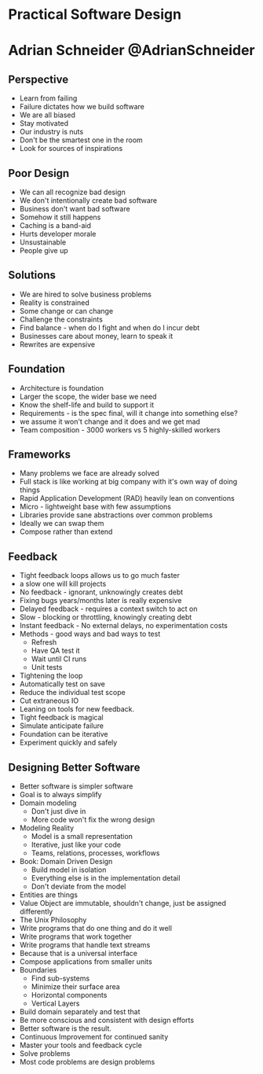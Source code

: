 # Practical Software Design
# Adrian Schneider @AdrianSchneider

## Perspective
* Learn from failing
* Failure dictates how we build software
* We are all biased
* Stay motivated
* Our industry is nuts
* Don't be the smartest one in the room
* Look for sources of inspirations

## Poor Design
* We can all recognize bad design
* We don't intentionally create bad software
* Business don't want bad software
* Somehow it still happens
* Caching is a band-aid
* Hurts developer morale
* Unsustainable
* People give up

## Solutions
* We are hired to solve business problems
* Reality is constrained
* Some change or can change
* Challenge the constraints
* Find balance - when do I fight and when do I incur debt
* Businesses care about money, learn to speak it
* Rewrites are expensive
## Foundation
* Architecture is foundation
* Larger the scope, the wider base we need
* Know the shelf-life and build to support it
* Requirements - is the spec final, will it change into something else?
* we assume it won't change and it does and we get mad
* Team composition - 3000 workers vs 5 highly-skilled workers

## Frameworks
* Many problems we face are already solved
* Full stack is like working at big company with it's own way of doing things
* Rapid Application Development (RAD) heavily lean on conventions
* Micro - lightweight base with few assumptions
* Libraries provide sane abstractions over common problems
* Ideally we can swap them
* Compose rather than extend

## Feedback
* Tight feedback loops allows us to go much faster
* a slow one will kill projects
* No feedback - ignorant, unknowingly creates debt
* Fixing bugs years/months later is really expensive
* Delayed feedback - requires a context switch to act on
* Slow - blocking or throttling, knowingly creating debt
* Instant feedback - No external delays, no experimentation costs
* Methods - good ways and bad ways to test
	* Refresh
	* Have QA test it
	* Wait until CI runs
	* Unit tests
* Tightening the loop
* Automatically test on save
* Reduce the individual test scope
* Cut extraneous IO
* Leaning on tools for new feedback.
* Tight feedback is magical
* Simulate anticipate failure
* Foundation can be iterative
* Experiment quickly and safely

## Designing Better Software
* Better software is simpler software
* Goal is to always simplify
* Domain modeling
	* Don't just dive in
	* More code won't fix the wrong design
* Modeling Reality
	* Model is a small representation
	* Iterative, just like your code
	* Teams, relations, processes, workflows
* Book: Domain Driven Design
	* Build model in isolation
	* Everything else is in the implementation detail
	* Don't deviate from the model
* Entities are things
* Value Object are immutable, shouldn't change, just be assigned differently
* The Unix Philosophy
* Write programs that do one thing and do it well
* Write programs that work together
* Write programs that handle text streams
* Because that is a universal interface
* Compose applications from smaller units
* Boundaries
	* Find sub-systems
	* Minimize their surface area
	* Horizontal components
	* Vertical Layers
* Build domain separately and test that
* Be more conscious and consistent with design efforts
* Better software is the result.
* Continuous Improvement for continued sanity
* Master your tools and feedback cycle
* Solve problems
* Most code problems are design problems
